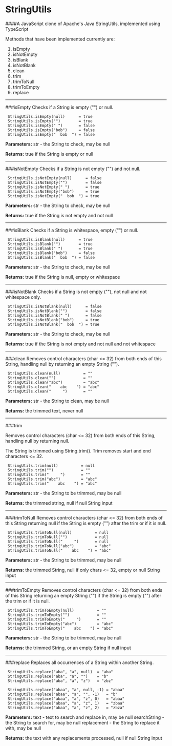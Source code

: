 # StringUtils
####A JavaScript clone of Apache's Java StringUtils, implemented using TypeScript

Methods that have been implemented currently are:
 1. isEmpty
 2. isNotEmpty
 3. isBlank
 4. isNotBlank
 5. clean
 6. trim
 7. trimToNull
 8. trimToEmpty
 9. replace

---
###isEmpty
Checks if a String is empty ("") or null.

     StringUtils.isEmpty(null)      = true
     StringUtils.isEmpty("")        = true
     StringUtils.isEmpty(" ")       = false
     StringUtils.isEmpty("bob")     = false
     StringUtils.isEmpty("  bob  ") = false
 
**Parameters:**
str - the String to check, may be null

**Returns:**
true if the String is empty or null 

---
###isNotEmpty
Checks if a String is not empty ("") and not null.

     StringUtils.isNotEmpty(null)      = false
     StringUtils.isNotEmpty("")        = false
     StringUtils.isNotEmpty(" ")       = true
     StringUtils.isNotEmpty("bob")     = true
     StringUtils.isNotEmpty("  bob  ") = true
 
**Parameters:**
str - the String to check, may be null

**Returns:**
true if the String is not empty and not null

---
###isBlank
Checks if a String is whitespace, empty ("") or null.

     StringUtils.isBlank(null)      = true
     StringUtils.isBlank("")        = true
     StringUtils.isBlank(" ")       = true
     StringUtils.isBlank("bob")     = false
     StringUtils.isBlank("  bob  ") = false

**Parameters:**
str - the String to check, may be null

**Returns:**
true if the String is null, empty or whitespace

---
###isNotBlank
Checks if a String is not empty (""), not null and not whitespace only.

     StringUtils.isNotBlank(null)      = false
     StringUtils.isNotBlank("")        = false
     StringUtils.isNotBlank(" ")       = false
     StringUtils.isNotBlank("bob")     = true
     StringUtils.isNotBlank("  bob  ") = true

**Parameters:**
str - the String to check, may be null

**Returns:**
true if the String is not empty and not null and not whitespace

---
###clean
Removes control characters (char <= 32) from both ends of this String, handling null by returning an empty String ("").

     StringUtils.clean(null)          = ""
     StringUtils.clean("")            = ""
     StringUtils.clean("abc")         = "abc"
     StringUtils.clean("    abc    ") = "abc"
     StringUtils.clean("     ")       = ""

 
**Parameters:**
str - the String to clean, may be null

**Returns:**
the trimmed text, never null

---
###trim

Removes control characters (char <= 32) from both ends of this String, handling null by returning null.

The String is trimmed using String.trim(). Trim removes start and end characters <= 32. 

     StringUtils.trim(null)          = null
     StringUtils.trim("")            = ""
     StringUtils.trim("     ")       = ""
     StringUtils.trim("abc")         = "abc"
     StringUtils.trim("    abc    ") = "abc"

**Parameters:**
str - the String to be trimmed, may be null

**Returns:**
the trimmed string, null if null String input

---
###trimToNull
Removes control characters (char <= 32) from both ends of this String returning null if the String is empty ("") after the trim or if it is null.

     StringUtils.trimToNull(null)          = null
     StringUtils.trimToNull("")            = null
     StringUtils.trimToNull("     ")       = null
     StringUtils.trimToNull("abc")         = "abc"
     StringUtils.trimToNull("    abc    ") = "abc"

**Parameters:**
str - the String to be trimmed, may be null

**Returns:**
the trimmed String, null if only chars <= 32, empty or null String input

---
###trimToEmpty
Removes control characters (char <= 32) from both ends of this String returning an empty String ("") if the String is empty ("") after the trim or if it is null.

     StringUtils.trimToEmpty(null)          = ""
     StringUtils.trimToEmpty("")            = ""
     StringUtils.trimToEmpty("     ")       = ""
     StringUtils.trimToEmpty("abc")         = "abc"
     StringUtils.trimToEmpty("    abc    ") = "abc"
**Parameters:**
str - the String to be trimmed, may be null

**Returns:**
the trimmed String, or an empty String if null input

---
###replace
Replaces all occurrences of a String within another String.

     StringUtils.replace("aba", "a", null)  = "aba"
     StringUtils.replace("aba", "a", "")    = "b"
     StringUtils.replace("aba", "a", "z")   = "zbz"
     
     StringUtils.replace("abaa", "a", null, -1) = "abaa"
     StringUtils.replace("abaa", "a", "", -1)   = "b"
     StringUtils.replace("abaa", "a", "z", 0)   = "abaa"
     StringUtils.replace("abaa", "a", "z", 1)   = "zbaa"
     StringUtils.replace("abaa", "a", "z", 2)   = "zbza"

 
**Parameters:**
text - text to search and replace in, may be null
searchString - the String to search for, may be null
replacement - the String to replace it with, may be null

**Returns:**
the text with any replacements processed, null if null String input